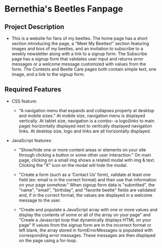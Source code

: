 #   Bernethia's Beetles Fanpage

##  Project Description
-   This is a website for fans of my beetles. The home page has a short section introducing the page, a "Meet My Beetles!" section featuring images and bios of my beetles, and an invitation to subscribe to a weekly newsletter along with a link to a signup form. The Subscribe page has a signup form that validates user input and returns error messages or a welcome message customized with values from the form. The Contests and Beetle Care pages both contain simple text, one image, and a link to the signup form.

##  Required Features
-   CSS feature: 
    -   "A navigation menu that expands and collapses properly at desktop and mobile sizes." At mobile size, navigation menu is displayed vertically. At tablet size, navigation is a combo--a logo(links to main page) horizontally displayed next to vertically displayed navigation links. At desktop size, logo and links are all horizontally displayed.

-   JavaScript features:
    -   "Show/hide one or more content areas or elements on your site through clicking a button or some other user interaction." On main page, clicking on a small img shows a related modal with img & text. Clicking the "X" icon on the modal will hide the modal.
 
    -    "Create a form (such as a ‘Contact Us’ form), validate at least one field (ex: email is in the correct format) and then use that information on your page somehow." When signup form data is "submitted", the "name", "email", "birthday", and "favorite beetle" fields are validated and, if in the correct format, the values are displayed in a welcome message to the user. 

    -   "Create and populate a JavaScript array with one or more values and display the contents of some or all of the array on your page" and "Create a Javascript loop that dynamically displays HTML on your page" If values from the signup form are in the incorrect format or left blank, the array stored in formErrorMessages is populated with corresponding error messages. These messages are then displayed on the page using a for-loop.





